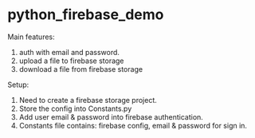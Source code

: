 # python_firebase_demo
Main features:
1. auth with email and password.
2. upload a file to firebase storage
3. download a file from firebase storage


Setup:
1. Need to create a firebase storage project. 
2. Store the config into Constants.py
3. Add user email & password into firebase authentication.
4. Constants file contains: firebase config, email & password for sign in.
